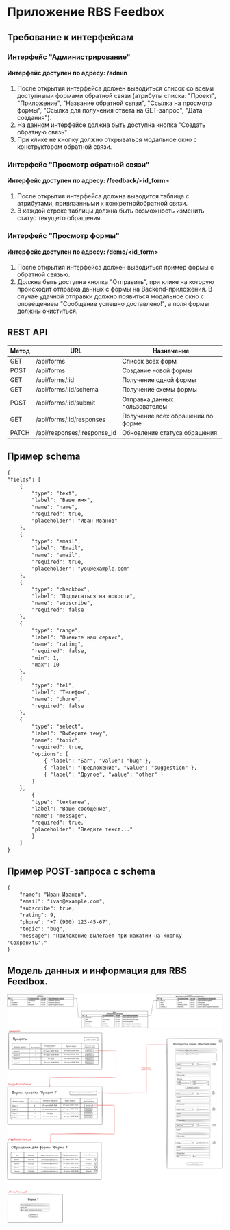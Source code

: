 # Приложение RBS Feedbox
## Требование к интерфейсам

### Интерфейс "Администрирование"
#### Интерфейс доступен по адресу: /admin
1. После открытия интерфейса должен выводиться список со всеми доступными формами обратной связи (атрибуты списка: "Проект", "Приложение", "Название обратной связи", "Ссылка на просмотр формы", "Ссылка для получения ответа на GET-запрос", "Дата создания").
2. На данном интерфейсе должна быть доступна кнопка "Создать обратную связь"
3. При клике не кнопку должно открываться модальное окно с конструктором обратной связи.

### Интерфейс "Просмотр обратной связи"
#### Интерфейс доступен по адресу: /feedback/<id_form>
1. После открытия интерфейса должна выводится таблица с атрибутами, привязанными к конкретнойобратной связи.
2. В каждой строке таблицы должна быть возможность изменить статус текущего обращения.

### Интерфейс "Просмотр формы"
#### Интерфейс доступен по адресу: /demo/<id_form>
1. После открытия интерфейса должен выводиться пример формы с обратной связью.
2. Должна быть доступна кнопка "Отправить", при клике на которую происходит отправка данных с формы на Backend-приложения. В случае удачной отправки должно появиться модальное окно с оповещением "Сообщение успешно доставлено!", а поля формы должны очиститься.

## REST API
Метод | URL                         | Назначение 
------|-----------------------------|-------------
GET   | /api/forms                  | Список всех форм
POST  | /api/forms                  | Создание новой формы
GET   | /api/forms/:id              | Получение одной формы
GET   | /api/forms/:id/schema       | Получение схемы формы
POST  | /api/forms/:id/submit       | Отправка данных пользователем
GET   | /api/forms/:id/responses    | Получение всех обращений по форме
PATCH | /api/responses/:response_id | Обновление статуса обращения

## Пример schema

```
{
"fields": [
    {
        "type": "text",
        "label": "Ваше имя",
        "name": "name",
        "required": true,
        "placeholder": "Иван Иванов"
    },
    {
        "type": "email",
        "label": "Email",
        "name": "email",
        "required": true,
        "placeholder": "you@example.com"
    },
    {
        "type": "checkbox",
        "label": "Подписаться на новости",
        "name": "subscribe",
        "required": false
    },
    {
        "type": "range",
        "label": "Оцените наш сервис",
        "name": "rating",
        "required": false,
        "min": 1,
        "max": 10
    },
    {
        "type": "tel",
        "label": "Телефон",
        "name": "phone",
        "required": false
    },
    {
        "type": "select",
        "label": "Выберите тему",
        "name": "topic",
        "required": true,
        "options": [
            { "label": "Баг", "value": "bug" },
            { "label": "Предложение", "value": "suggestion" },
            { "label": "Другое", "value": "other" }
        ]
    },
        {
        "type": "textarea",
        "label": "Ваше сообщение",
        "name": "message",
        "required": true,
        "placeholder": "Введите текст..."
        }
    ]
}
```

## Пример POST-запроса с schema
```
{
    "name": "Иван Иванов",
    "email": "ivan@example.com",
    "subscribe": true,
    "rating": 9,
    "phone": "+7 (900) 123-45-67",
    "topic": "bug",
    "message": "Приложение вылетает при нажатии на кнопку 'Сохранить'."
}
```

## Модель данных и информация для RBS Feedbox.
![Model](https://github.com/pupiba/feedbox/raw/main/image.jpg)
![Templates](https://github.com/pupiba/feedbox/raw/main/docs/templates.png)
